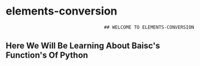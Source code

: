 # elements-conversion
                                        ## WELCOME TO ELEMENTS-CONVERSION


## Here We Will Be Learning About Baisc's Function's Of Python
